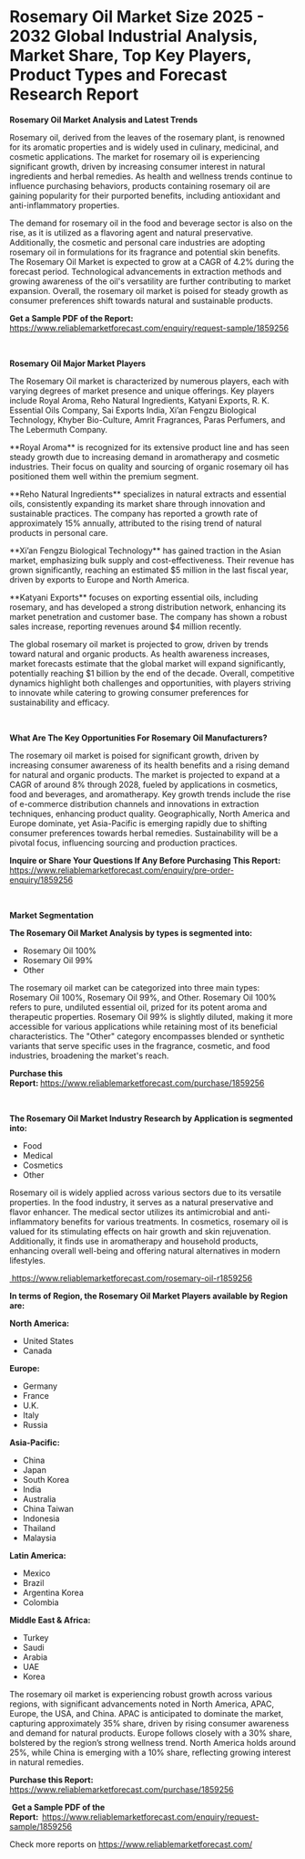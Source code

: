 <p><h1>Rosemary Oil Market Size 2025 - 2032 Global Industrial Analysis, Market Share, Top Key Players, Product Types and Forecast Research Report</h1></p><p><strong>Rosemary Oil Market Analysis and Latest Trends</strong></p>
<p><p>Rosemary oil, derived from the leaves of the rosemary plant, is renowned for its aromatic properties and is widely used in culinary, medicinal, and cosmetic applications. The market for rosemary oil is experiencing significant growth, driven by increasing consumer interest in natural ingredients and herbal remedies. As health and wellness trends continue to influence purchasing behaviors, products containing rosemary oil are gaining popularity for their purported benefits, including antioxidant and anti-inflammatory properties.</p><p>The demand for rosemary oil in the food and beverage sector is also on the rise, as it is utilized as a flavoring agent and natural preservative. Additionally, the cosmetic and personal care industries are adopting rosemary oil in formulations for its fragrance and potential skin benefits. The Rosemary Oil Market is expected to grow at a CAGR of 4.2% during the forecast period. Technological advancements in extraction methods and growing awareness of the oil's versatility are further contributing to market expansion. Overall, the rosemary oil market is poised for steady growth as consumer preferences shift towards natural and sustainable products.</p></p>
<p><strong>Get a Sample PDF of the Report:&nbsp;</strong> <a href="https://www.reliablemarketforecast.com/enquiry/request-sample/1859256?utm_campaign=2950&utm_medium=2&utm_source=Github&utm_content=ia&utm_term=31032025&utm_id=rosemary-oil">https://www.reliablemarketforecast.com/enquiry/request-sample/1859256</a></p>
<p>&nbsp;</p>
<p><strong>Rosemary Oil Major Market Players</strong></p>
<p><p>The Rosemary Oil market is characterized by numerous players, each with varying degrees of market presence and unique offerings. Key players include Royal Aroma, Reho Natural Ingredients, Katyani Exports, R. K. Essential Oils Company, Sai Exports India, Xi’an Fengzu Biological Technology, Khyber Bio-Culture, Amrit Fragrances, Paras Perfumers, and The Lebermuth Company.</p><p>**Royal Aroma** is recognized for its extensive product line and has seen steady growth due to increasing demand in aromatherapy and cosmetic industries. Their focus on quality and sourcing of organic rosemary oil has positioned them well within the premium segment.</p><p>**Reho Natural Ingredients** specializes in natural extracts and essential oils, consistently expanding its market share through innovation and sustainable practices. The company has reported a growth rate of approximately 15% annually, attributed to the rising trend of natural products in personal care.</p><p>**Xi’an Fengzu Biological Technology** has gained traction in the Asian market, emphasizing bulk supply and cost-effectiveness. Their revenue has grown significantly, reaching an estimated $5 million in the last fiscal year, driven by exports to Europe and North America.</p><p>**Katyani Exports** focuses on exporting essential oils, including rosemary, and has developed a strong distribution network, enhancing its market penetration and customer base. The company has shown a robust sales increase, reporting revenues around $4 million recently.</p><p>The global rosemary oil market is projected to grow, driven by trends toward natural and organic products. As health awareness increases, market forecasts estimate that the global market will expand significantly, potentially reaching $1 billion by the end of the decade. Overall, competitive dynamics highlight both challenges and opportunities, with players striving to innovate while catering to growing consumer preferences for sustainability and efficacy.</p></p>
<p>&nbsp;</p>
<p><strong>What Are The Key Opportunities For Rosemary Oil Manufacturers?</strong></p>
<p><p>The rosemary oil market is poised for significant growth, driven by increasing consumer awareness of its health benefits and a rising demand for natural and organic products. The market is projected to expand at a CAGR of around 8% through 2028, fueled by applications in cosmetics, food and beverages, and aromatherapy. Key growth trends include the rise of e-commerce distribution channels and innovations in extraction techniques, enhancing product quality. Geographically, North America and Europe dominate, yet Asia-Pacific is emerging rapidly due to shifting consumer preferences towards herbal remedies. Sustainability will be a pivotal focus, influencing sourcing and production practices.</p></p>
<p><strong>Inquire or Share Your Questions If Any Before Purchasing This Report:</strong> <a href="https://www.reliablemarketforecast.com/enquiry/pre-order-enquiry/1859256?utm_campaign=2950&utm_medium=2&utm_source=Github&utm_content=ia&utm_term=31032025&utm_id=rosemary-oil">https://www.reliablemarketforecast.com/enquiry/pre-order-enquiry/1859256</a></p>
<p>&nbsp;</p>
<p><strong>Market Segmentation</strong></p>
<p><strong>The Rosemary Oil Market Analysis by types is segmented into:</strong></p>
<p><ul><li>Rosemary Oil 100%</li><li>Rosemary Oil 99%</li><li>Other</li></ul></p>
<p><p>The rosemary oil market can be categorized into three main types: Rosemary Oil 100%, Rosemary Oil 99%, and Other. Rosemary Oil 100% refers to pure, undiluted essential oil, prized for its potent aroma and therapeutic properties. Rosemary Oil 99% is slightly diluted, making it more accessible for various applications while retaining most of its beneficial characteristics. The "Other" category encompasses blended or synthetic variants that serve specific uses in the fragrance, cosmetic, and food industries, broadening the market's reach.</p></p>
<p><strong>Purchase this Report:&nbsp;</strong><a href="https://www.reliablemarketforecast.com/purchase/1859256?utm_campaign=2950&utm_medium=2&utm_source=Github&utm_content=ia&utm_term=31032025&utm_id=rosemary-oil">https://www.reliablemarketforecast.com/purchase/1859256</a></p>
<p>&nbsp;</p>
<p><strong>The Rosemary Oil Market Industry Research by Application is segmented into:</strong></p>
<p><ul><li>Food</li><li>Medical</li><li>Cosmetics</li><li>Other</li></ul></p>
<p><p>Rosemary oil is widely applied across various sectors due to its versatile properties. In the food industry, it serves as a natural preservative and flavor enhancer. The medical sector utilizes its antimicrobial and anti-inflammatory benefits for various treatments. In cosmetics, rosemary oil is valued for its stimulating effects on hair growth and skin rejuvenation. Additionally, it finds use in aromatherapy and household products, enhancing overall well-being and offering natural alternatives in modern lifestyles.</p></p>
<p><a href="https://www.reliablemarketforecast.com/rosemary-oil-r1859256?utm_campaign=2950&utm_medium=2&utm_source=Github&utm_content=ia&utm_term=31032025&utm_id=rosemary-oil">&nbsp;https://www.reliablemarketforecast.com/rosemary-oil-r1859256</a></p>
<p><strong>In terms of Region, the Rosemary Oil Market Players available by Region are:</strong></p>
<p>
    <p> <strong> North America: </strong>
        <ul>
            <li>United States</li>
            <li>Canada</li>
        </ul>
        </p> 
    <p> <strong> Europe: </strong>
        <ul>
            <li>Germany</li>
            <li>France</li>
            <li>U.K.</li>
            <li>Italy</li>
            <li>Russia</li>
        </ul>
        </p> 
    <p> <strong> Asia-Pacific: </strong>
        <ul>
            <li>China</li>
            <li>Japan</li>
            <li>South Korea</li>
            <li>India</li>
            <li>Australia</li>
            <li>China Taiwan</li>
            <li>Indonesia</li>
            <li>Thailand</li>
            <li>Malaysia</li>
        </ul>
        </p> 
    <p> <strong> Latin America: </strong>
        <ul>
            <li>Mexico</li>
            <li>Brazil</li>
            <li>Argentina Korea</li>
            <li>Colombia</li>
        </ul>
        </p> 
    <p> <strong> Middle East & Africa: </strong>
        <ul>
            <li>Turkey</li>
            <li>Saudi</li>
            <li>Arabia</li>
            <li>UAE</li>
            <li>Korea</li>
        </ul>
    </p>
    </p>
<p><p>The rosemary oil market is experiencing robust growth across various regions, with significant advancements noted in North America, APAC, Europe, the USA, and China. APAC is anticipated to dominate the market, capturing approximately 35% share, driven by rising consumer awareness and demand for natural products. Europe follows closely with a 30% share, bolstered by the region’s strong wellness trend. North America holds around 25%, while China is emerging with a 10% share, reflecting growing interest in natural remedies.</p></p>
<p><strong>Purchase this Report: </strong><a href="https://www.reliablemarketforecast.com/purchase/1859256?utm_campaign=2950&utm_medium=2&utm_source=Github&utm_content=ia&utm_term=31032025&utm_id=rosemary-oil">https://www.reliablemarketforecast.com/purchase/1859256</a></p>
<p>&nbsp;<strong>Get a Sample PDF of the Report:&nbsp;&nbsp;</strong><a href="https://www.reliablemarketforecast.com/enquiry/request-sample/1859256?utm_campaign=2950&utm_medium=2&utm_source=Github&utm_content=ia&utm_term=31032025&utm_id=rosemary-oil">https://www.reliablemarketforecast.com/enquiry/request-sample/1859256</a></p>
<p><strong></strong></p>
<p>Check more reports on <a href="https://www.reliablemarketforecast.com/?utm_campaign=2950&utm_medium=2&utm_source=Github&utm_content=ia&utm_term=31032025&utm_id=rosemary-oil">https://www.reliablemarketforecast.com/</a></p>